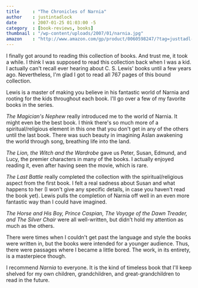 ```yaml
---
title     : "The Chronicles of Narnia"
author    : justintadlock
date      : 2007-01-25 01:03:00 -5
category  : [book-reviews, books]
thumbnail : "/wp-content/uploads/2007/01/narnia.jpg"
amazon    : "http://www.amazon.com/gp/product/0060598247/?tag=justtadl-20"
---
```


I finally got around to reading this collection of books.  And trust me, it took a while.  I think I was supposed to read this collection back when I was a kid.  I actually can't recall ever hearing about C. S. Lewis' books until a few years ago.  Nevertheless, I'm glad I got to read all 767 pages of this bound collection.

Lewis is a master of making you believe in his fantastic world of Narnia and rooting for the kids throughout each book.  I'll go over a few of my favorite books in the series.

<em>The Magician's Nephew</em> really introduced me to the world of Narnia.  It might even be the best book.  I think there's so much more of a spiritual/religious element in this one that you don't get in any of the others until the last book.  There was such beauty in imagining Aslan awakening the world through song, breathing life into the land.

<em>The Lion, the Witch and the Wardrobe</em> gave us Peter, Susan, Edmund, and Lucy, the premier characters in many of the books.  I actually enjoyed reading it, even after having seen the movie, which is rare.

<em>The Last Battle</em> really completed the collection with the spiritual/religious aspect from the first book.  I felt a real sadness about Susan and what happens to her (I won't give any specific details, in case you haven't read the book yet).  Lewis pulls the completion of Narnia off well in an even more fantastic way than I could have imagined.

<em>The Horse and His Boy, Prince Caspian, The Voyage of the Dawn Treader, and The Silver Chair</em> were all well-written, but didn't hold my attention as much as the others.

There were times when I couldn't get past the language and style the books were written in, but the books were intended for a younger audience.  Thus, there were passages where I became a little bored.  The work, in its entirety, is a masterpiece though.

I recommend <em> Narnia</em> to everyone.  It is the kind of timeless book that I'll keep shelved for my own children, grandchildren, and great-grandchildren to read in the future.
